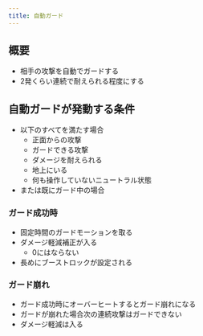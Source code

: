 ```yaml
---
title: 自動ガード
---
```


## 概要
* 相手の攻撃を自動でガードする
* 2発くらい連続で耐えられる程度にする

## 自動ガードが発動する条件
* 以下のすべてを満たす場合
    * 正面からの攻撃
    * ガードできる攻撃
    * ダメージを耐えられる
    * 地上にいる
    * 何も操作していないニュートラル状態
* または既にガード中の場合

### ガード成功時
* 固定時間のガードモーションを取る
* ダメージ軽減補正が入る
    * 0にはならない
* 長めにブーストロックが設定される

### ガード崩れ
* ガード成功時にオーバーヒートするとガード崩れになる
* ガードが崩れた場合次の連続攻撃はガードできない
* ダメージ軽減は入る
